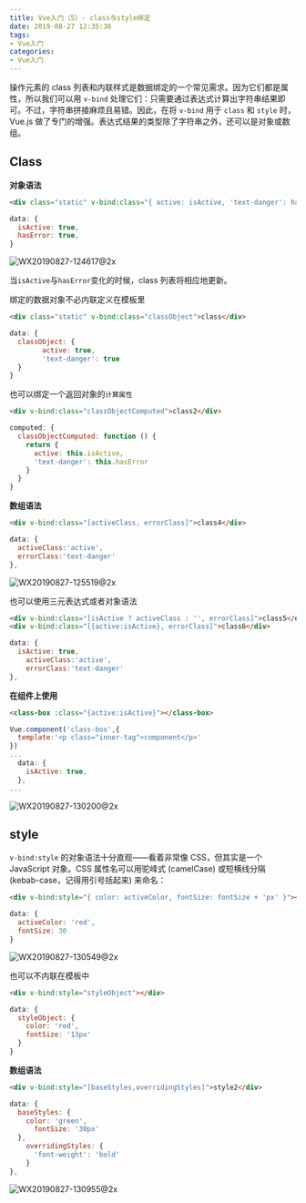 ```yaml
---
title: Vue入门（5）- class与style绑定
date: 2019-08-27 12:35:36
tags: 
- Vue入门
categories: 
- Vue入门
---
```


操作元素的 class 列表和内联样式是数据绑定的一个常见需求。因为它们都是属性，所以我们可以用 `v-bind` 处理它们：只需要通过表达式计算出字符串结果即可。不过，字符串拼接麻烦且易错。因此，在将 `v-bind` 用于 `class` 和 `style` 时，Vue.js 做了专门的增强。表达式结果的类型除了字符串之外，还可以是对象或数组。

## Class

**对象语法**

```html
<div class="static" v-bind:class="{ active: isActive, 'text-danger': hasError }">class</div>
```

```javascript
data: {
  isActive: true,
  hasError: true,
}
```

![WX20190827-124617@2x](http://118.24.241.76/WX20190827-124617@2x.png)

当`isActive`与`hasError`变化的时候，class 列表将相应地更新。



绑定的数据对象不必内联定义在模板里

```html
<div class="static" v-bind:class="classObject">class</div>
```

```javascript
data: {
  classObject: {
		active: true,
		'text-danger': true
  }
}
```



也可以绑定一个返回对象的`计算属性`

```html
<div v-bind:class="classObjectComputed">class2</div>
```

```javascript
computed: {
  classObjectComputed: function () {
    return {
      active: this.isActive,
      'text-danger': this.hasError
    }
  }
}
```



**数组语法**

```html
<div v-bind:class="[activeClass, errorClass]">class4</div>
```

```javascript
data: {
  activeClass:'active',
  errorClass:'text-danger'
},
```

![WX20190827-125519@2x](http://118.24.241.76/WX20190827-125519@2x.png)



也可以使用三元表达式或者对象语法

```html
<div v-bind:class="[isActive ? activeClass : '', errorClass]">class5</div>
<div v-bind:class="[{active:isActive}, errorClass]">class6</div>
```

```javascript
data: {
  isActive: true,
	activeClass:'active',
	errorClass:'text-danger'
},
```



**在组件上使用**

```html
<class-box :class="{active:isActive}"></class-box>
```

```javascript
Vue.component('class-box',{
  template:'<p class="inner-tag">component</p>'
})
...
  data: {
    isActive: true,
  },
...
```

![WX20190827-130200@2x](http://118.24.241.76/WX20190827-130200@2x.png)





## style

`v-bind:style` 的对象语法十分直观——看着非常像 CSS，但其实是一个 JavaScript 对象。CSS 属性名可以用驼峰式 (camelCase) 或短横线分隔 (kebab-case，记得用引号括起来) 来命名：

```HTML
<div v-bind:style="{ color: activeColor, fontSize: fontSize + 'px' }"></div>
```

```javascript
data: {
  activeColor: 'red',
  fontSize: 30
}
```

![WX20190827-130549@2x](http://118.24.241.76/WX20190827-130549@2x.png)



也可以不内联在模板中

```html
<div v-bind:style="styleObject"></div>
```

```javascript
data: {
  styleObject: {
    color: 'red',
    fontSize: '13px'
  }
}
```



**数组语法**

```html
<div v-bind:style="[baseStyles,overridingStyles]">style2</div>
```

```javascript
data: {
  baseStyles: {
    color: 'green',
      fontSize: '30px'
  },
    overridingStyles: {
      'font-weight': 'bold'
    }
},
```

![WX20190827-130955@2x](http://118.24.241.76/WX20190827-130955@2x.png)